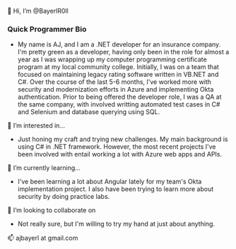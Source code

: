 👋 Hi, I’m @BayerlR0ll
### Quick Programmer Bio
- My name is AJ, and I am a .NET developer for an insurance company. I'm pretty green as a developer, having only been in the role for almost a year as I was wrapping up my computer programming certificate program at my local community college. Initially, I was on a team that focused on maintaining legacy rating software written in VB.NET and C#. Over the course of the last 5-6 months, I've worked more with security and modernization efforts in Azure and implementing Okta authentication. Prior to being offered the developer role, I was a QA at the same company, with involved writting automated test cases in C# and Selenium and database querying using SQL. 

👀 I’m interested in... 
- Just honing my craft and trying new challenges. My main background is using C# in .NET framework. However, the most recent projects I've been involved with entail working a lot with Azure web apps and APIs. 

🌱 I’m currently learning...
- I've been learning a lot about Angular lately for my team's Okta implementation project. I also have been trying to learn more about security by doing practice labs.  

💞️ I’m looking to collaborate on
- Not really sure, but I'm willing to try my hand at just about anything.

📫 ajbayerl at gmail.com 

<!---
BayerlR0ll/BayerlR0ll is a ✨ special ✨ repository because its `README.md` (this file) appears on your GitHub profile.
You can click the Preview link to take a look at your changes.
--->
